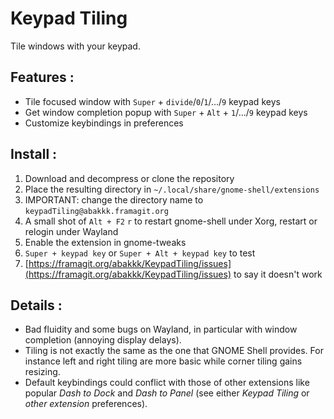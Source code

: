 # Keypad Tiling

Tile windows with your keypad.

## Features :

* Tile focused window with `Super` + `divide`/`0`/`1`/.../`9` keypad keys
* Get window completion popup with `Super` + `Alt` + `1`/.../`9` keypad keys
* Customize keybindings in preferences

## Install :

1. Download and decompress or clone the repository
2. Place the resulting directory in `~/.local/share/gnome-shell/extensions`
3. IMPORTANT: change the directory name to `keypadTiling@abakkk.framagit.org`
4. A small shot of `Alt + F2` `r` to restart gnome-shell under Xorg, restart or relogin under Wayland
5. Enable the extension in gnome-tweaks
6. `Super + keypad key` or `Super + Alt + keypad key` to test
7. [https://framagit.org/abakkk/KeypadTiling/issues](https://framagit.org/abakkk/KeypadTiling/issues) to say it doesn't work

## Details :

* Bad fluidity and some bugs on Wayland, in particular with window completion (annoying display delays).
* Tiling is not exactly the same as the one that GNOME Shell provides. For instance left and right tiling are more basic while corner tiling gains resizing.
* Default keybindings could conflict with those of other extensions like popular *Dash to Dock* and *Dash to Panel* (see either *Keypad Tiling* or *other extension* preferences).

